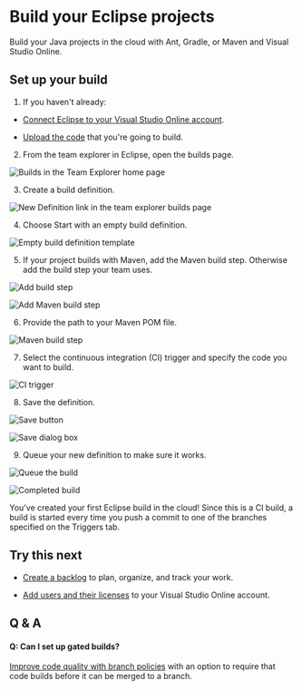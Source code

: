 <properties
	pageTitle="Build your Eclipse projects"
  description="Build your Eclipse projects"
  services="visual-studio-online"
  documentationCenter = ""
  authors="terryaustin"
  manager="terryaustin"
  editor="terryaustin" /> 


# Build your Eclipse projects





Build your Java projects in the cloud with Ant, Gradle, or Maven and Visual Studio Online.





## Set up your build



1. If you haven't already:





 - [Connect Eclipse to your Visual Studio Online account](../setup/connect-to-visual-studio-online.md).

 - [Upload the code](../code/share-your-code-in-git-eclipse.md) that you're going to build.

2. From the team explorer in Eclipse, open the builds page.







![Builds in the Team Explorer home page](./media/build-your-app-eclipse/team-explorer-home.png)

3. Create a build definition.







![New Definition link in the team explorer builds page](./media/build-your-app-eclipse/new-build-definition.png)

4. Choose Start with an empty build definition.







![Empty build definition template](./media/build-your-app-eclipse/start-with-an-empty-build-definition.png)

5. If your project builds with Maven, add the Maven build step. Otherwise add the build step your team uses.







![Add build step](./media/build-your-app-eclipse/add-build-step.png)







![Add Maven build step](./media/build-your-app-eclipse/add-build-step-maven.png)

6. Provide the path to your Maven POM file.







![Maven build step](./media/build-your-app-eclipse/maven-build-step.png)

7. Select the continuous integration (CI) trigger and specify the code you want to build.







![CI trigger](./media/build-your-app-eclipse/build-trigger-ci-master-batch.png)

8. Save the definition.







![Save button](./media/build-your-app-eclipse/build-definition-save-button.png)







![Save dialog box](./media/build-your-app-eclipse/build-definition-save-dialog-box.png)

9. Queue your new definition to make sure it works.







![Queue the build](./media/build-your-app-eclipse/queue-build-dialog-box-with-hosted.png)







![Completed build](./media/build-your-app-eclipse/eclipse-build-completed.png)





You've created your first Eclipse build in the cloud! Since this is a CI build, a build is started every time you push a commit to one of the branches specified on the Triggers tab.





## Try this next



- [Create a backlog](../work/create-your-backlog-vs.md) to plan, organize, and track your work.

- [Add users and their licenses](../setup/assign-licenses-to-users-vs.md) to your Visual Studio Online account.



## Q &amp; A



#### Q: Can I set up gated builds?





[Improve code quality with branch policies](https://msdn.microsoft.com/Library/vs/alm/Code/git/branch-policies) with an option to require that code builds before it can be merged to a branch.


